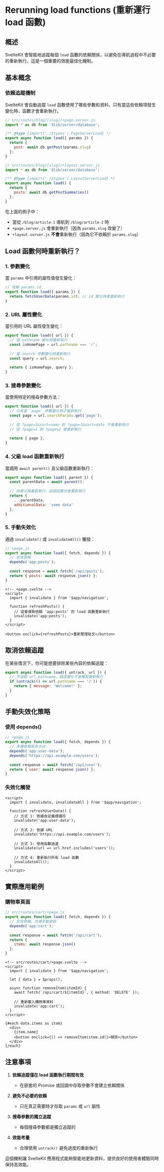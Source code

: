 # Rerunning load functions (重新運行 load 函數)

## 概述

SvelteKit 會智能地追蹤每個 `load` 函數的依賴關係，以避免在導航過程中不必要的重新執行。這是一個重要的效能最佳化機制。

## 基本概念

### 依賴追蹤機制

SvelteKit 會自動追蹤 `load` 函數使用了哪些參數和資料，只有當這些依賴項發生變化時，函數才會重新執行。

````javascript
// src/routes/blog/[slug]/+page.server.js
import * as db from '$lib/server/database';

/** @type {import('./$types').PageServerLoad} */
export async function load({ params }) {
  return {
    post: await db.getPost(params.slug)
  };
}
````

````javascript
// src/routes/blog/[slug]/+layout.server.js
import * as db from '$lib/server/database';

/** @type {import('./$types').LayoutServerLoad} */
export async function load() {
  return {
    posts: await db.getPostSummaries()
  };
}
````

在上面的例子中：
- 當從 `/blog/article-1` 導航到 `/blog/article-2` 時
- `+page.server.js` 會重新執行（因為 `params.slug` 改變了）
- `+layout.server.js` **不會**重新執行（因為它不依賴於 `params.slug`）

## Load 函數何時重新執行？

### 1. 參數變化
當 `params` 中引用的屬性值發生變化：

````javascript
// 依賴 params.id
export function load({ params }) {
  return fetchUserData(params.id); // id 變化時會重新執行
}
````

### 2. URL 屬性變化
當引用的 URL 屬性發生變化：

````javascript
export function load({ url }) {
  // 當 pathname 變化時重新執行
  const isHomePage = url.pathname === '/';
  
  // 當 search 參數變化時重新執行
  const query = url.search;
  
  return { isHomePage, query };
}
````

### 3. 搜尋參數變化
當使用特定的搜尋參數方法：

````javascript
export function load({ url }) {
  // 只有當 'page' 參數變化時才重新執行
  const page = url.searchParams.get('page');
  
  // 從 ?page=1&sort=name 到 ?page=1&sort=date 不會重新執行
  // 從 ?page=1 到 ?page=2 會重新執行
  
  return { page };
}
````

### 4. 父級 load 函數重新執行
當調用 `await parent()` 且父級函數重新執行：

````javascript
export async function load({ parent }) {
  const parentData = await parent();
  
  // 如果父級重新執行，這個函數也會重新執行
  return {
    ...parentData,
    additionalData: 'some data'
  };
}
````

### 5. 手動失效化
通過 `invalidate()` 或 `invalidateAll()` 觸發：

````javascript
// +page.js
export async function load({ fetch, depends }) {
  // 宣告依賴
  depends('app:posts');
  
  const response = await fetch('/api/posts');
  return { posts: await response.json() };
}
````

````svelte
<!-- +page.svelte -->
<script>
  import { invalidate } from '$app/navigation';
  
  function refreshPosts() {
    // 這會導致依賴 'app:posts' 的 load 函數重新執行
    invalidate('app:posts');
  }
</script>

<button onclick={refreshPosts}>重新整理貼文</button>
````

## 取消依賴追蹤

在某些情況下，你可能想要排除某些內容的依賴追蹤：

````javascript
export async function load({ untrack, url }) {
  // 不追蹤 url.pathname，路徑變化不會觸發重新執行
  if (untrack(() => url.pathname === '/')) {
    return { message: 'Welcome!' };
  }
}
````

## 手動失效化策略

### 使用 depends()

````javascript
// +page.js
export async function load({ fetch, depends }) {
  // 多種依賴宣告方式
  depends('app:user-data');
  depends('https://api.example.com/users');
  
  const response = await fetch('/api/user');
  return { user: await response.json() };
}
````

### 失效化觸發

````svelte
<script>
  import { invalidate, invalidateAll } from '$app/navigation';
  
  function refreshUserData() {
    // 方式 1: 依據自定義標識符
    invalidate('app:user-data');
    
    // 方式 2: 依據 URL
    invalidate('https://api.example.com/users');
    
    // 方式 3: 使用函數過濾
    invalidate(url => url.href.includes('users'));
    
    // 方式 4: 重新執行所有 load 函數
    invalidateAll();
  }
</script>
````

## 實際應用範例

### 購物車頁面

````javascript
// src/routes/cart/+page.js
export async function load({ fetch, depends }) {
  // 宣告依賴，方便手動更新
  depends('app:cart');
  
  const response = await fetch('/api/cart');
  return {
    items: await response.json()
  };
}
````

````svelte
<!-- src/routes/cart/+page.svelte -->
<script>
  import { invalidate } from '$app/navigation';
  
  let { data } = $props();
  
  async function removeItem(itemId) {
    await fetch(`/api/cart/${itemId}`, { method: 'DELETE' });
    
    // 重新載入購物車資料
    invalidate('app:cart');
  }
</script>

{#each data.items as item}
  <div>
    {item.name}
    <button onclick={() => removeItem(item.id)}>移除</button>
  </div>
{/each}
````

## 注意事項

1. **依賴追蹤僅在 load 函數執行期間有效**
   - 在嵌套的 Promise 或回調中存取參數不會建立依賴關係

2. **避免不必要的依賴**
   - 只在真正需要時才存取 `params` 或 `url` 屬性

3. **搜尋參數的獨立追蹤**
   - 每個搜尋參數都是獨立追蹤的

4. **效能考量**
   - 合理使用 `untrack()` 避免過度的重新執行

這個機制讓 SvelteKit 應用程式能夠智能地更新資料，提供良好的使用者體驗同時保持高效能。
